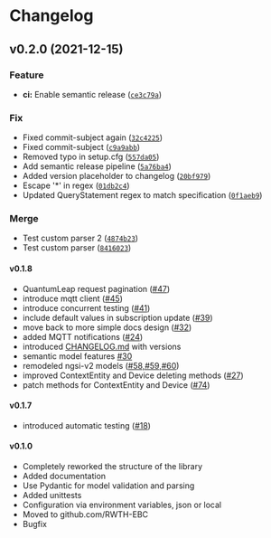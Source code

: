 # Changelog

<!--next-version-placeholder-->

## v0.2.0 (2021-12-15)
### Feature
* **ci:** Enable semantic release ([`ce3c79a`](https://github.com/dnikolay-ebc/FiLiP/commit/ce3c79a01a24411cce95fa5d3a8c030acf66ad54))

### Fix
* Fixed commit-subject again ([`32c4225`](https://github.com/dnikolay-ebc/FiLiP/commit/32c4225064fe78c1cce3679aa40edc34f71c4788))
* Fixed commit-subject ([`c9a9abb`](https://github.com/dnikolay-ebc/FiLiP/commit/c9a9abb2588286158feba98638158cf982492ff2))
* Removed typo in setup.cfg ([`557da05`](https://github.com/dnikolay-ebc/FiLiP/commit/557da05a117e807c14c89fa4703fd62dbe44333d))
* Add semantic release pipeline ([`5a76ba4`](https://github.com/dnikolay-ebc/FiLiP/commit/5a76ba4e586f607cc4a73ff3bcb3a8cad4c8f8e1))
* Added version placeholder to changelog ([`20bf979`](https://github.com/dnikolay-ebc/FiLiP/commit/20bf97970f2d1eb303066eff63e710a2285b7a97))
* Escape '*' in regex ([`01db2c4`](https://github.com/dnikolay-ebc/FiLiP/commit/01db2c467281839d148a5e27ae42a9ce70db4a2b))
* Updated QueryStatement regex to match specification ([`0f1aeb9`](https://github.com/dnikolay-ebc/FiLiP/commit/0f1aeb9a17ca4e5d68907263f2ff23738f9aa67a))

### Merge
* Test custom parser 2 ([`4874b23`](https://github.com/dnikolay-ebc/FiLiP/commit/4874b233df62c56a4088553251ef17d3f84f1a9f))
* Test custom parser ([`8416023`](https://github.com/dnikolay-ebc/FiLiP/commit/84160238b281c2520c5e710ef2b837973501e7c4))

#### v0.1.8
- QuantumLeap request pagination ([#47](https://github.com/RWTH-EBC/FiLiP/issues/47))
- introduce mqtt client ([#45](https://github.com/RWTH-EBC/FiLiP/issues/45))
- introduce concurrent testing ([#41](https://github.com/RWTH-EBC/FiLiP/issues/41))
- include default values in subscription update ([#39](https://github.com/RWTH-EBC/FiLiP/issues/39))
- move back to more simple docs design ([#32](https://github.com/RWTH-EBC/FiLiP/issues/32))
- added MQTT notifications ([#24](https://github.com/RWTH-EBC/FiLiP/issues/24))
- introduced [CHANGELOG.md](https://github.com/RWTH-EBC/FiLiP/blob/development/CHANGELOG.md) with versions
- semantic model features [#30](https://github.com/RWTH-EBC/FiLiP/issues/30)
- remodeled ngsi-v2 models ([#58,#59,#60](https://github.com/RWTH-EBC/FiLiP/issues/60))
- improved ContextEntity and Device deleting methods ([#27](https://github.com/RWTH-EBC/FiLiP/issues/28))
- patch methods for ContextEntity and Device ([#74](https://github.com/RWTH-EBC/FiLiP/issues/74))

#### v0.1.7
- introduced automatic testing
([#18](https://github.com/RWTH-EBC/FiLiP/issues/18))

#### v0.1.0
- Completely reworked the structure of the library
- Added documentation  
- Use Pydantic for model validation and parsing
- Added unittests
- Configuration via environment variables, json or local
- Moved to github.com/RWTH-EBC
- Bugfix